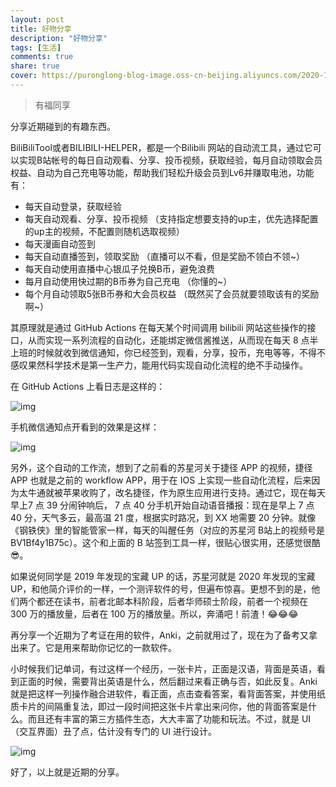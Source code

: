 ```yaml
---
layout: post
title: 好物分享
description: "好物分享"
tags: [生活]
comments: true
share: true
cover: https://puronglong-blog-image.oss-cn-beijing.aliyuncs.com/2020-11-21-134009.jpg
---
```


> 有福同享

<!-- more -->

分享近期碰到的有趣东西。

BiliBiliTool或者BILIBILI-HELPER，都是一个Bilibili 网站的自动流工具，通过它可以实现B站帐号的每日自动观看、分享、投币视频，获取经验，每月自动领取会员权益、自动为自己充电等功能，帮助我们轻松升级会员到Lv6并赚取电池，功能有：

* 每天自动登录，获取经验
* 每天自动观看、分享、投币视频 （支持指定想要支持的up主，优先选择配置的up主的视频，不配置则随机选取视频）
* 每天漫画自动签到
* 每天自动直播签到，领取奖励 （直播可以不看，但是奖励不领白不领~）
* 每天自动使用直播中心银瓜子兑换B币，避免浪费
* 每月自动使用快过期的B币券为自己充电 （你懂的~）
* 每个月自动领取5张B币券和大会员权益 （既然买了会员就要领取该有的奖励啊~）

其原理就是通过 GitHub Actions 在每天某个时间调用 bilibili 网站这些操作的接口，从而实现一系列流程的自动化，还能绑定微信酱推送，从而现在每天 8 点半上班的时候就收到微信通知，你已经签到，观看，分享，投币，充电等等，不得不感叹果然科学技术是第一生产力，能用代码实现自动化流程的绝不手动操作。

在 GitHub Actions 上看日志是这样的：

![img](https://puronglong-blog-image.oss-cn-beijing.aliyuncs.com/2020-11-21-134103.jpg)

手机微信通知点开看到的效果是这样：

![img](https://puronglong-blog-image.oss-cn-beijing.aliyuncs.com/2020-11-21-134322.png)

另外，这个自动的工作流，想到了之前看的苏星河关于捷径 APP 的视频，捷径 APP 也就是之前的 workflow APP，用于在 IOS 上实现一些自动化流程，后来因为太牛通就被苹果收购了，改名捷径，作为原生应用进行支持。通过它，现在每天早上7 点 39 分闹钟响后， 7 点 40 分手机开始自动语音播报：现在是早上 7 点 40 分，天气多云，最高温 21 度，根据实时路况，到 XX 地需要 20 分钟。就像《钢铁侠》里的智能管家一样，每天的叫醒任务（对应的苏星河 B站上的视频号是BV1Bf4y1B75c）。这个和上面的 B 站签到工具一样，很贴心很实用，还感觉很酷😎。

如果说何同学是 2019 年发现的宝藏 UP 的话，苏星河就是 2020 年发现的宝藏 UP，和他简介评价的一样，一个测评软件的号，但遍布惊喜。更想不到的是，他们两个都还在读书，前者北邮本科阶段，后者华师硕士阶段，前者一个视频在 300 万的播放量，后者在 100 万的播放量。所以，奔涌吧！前渣！😂😂😂

再分享一个近期为了考证在用的软件，Anki，之前就用过了，现在为了备考又拿出来了。它是用来帮助你记忆的一款软件。

小时候我们记单词，有过这样一个经历，一张卡片，正面是汉语，背面是英语，看到正面的时候，需要背出英语是什么，然后翻过来看正确与否，如此反复。Anki 就是把这样一列操作融合进软件，看正面，点击查看答案，看背面答案，并使用纸质卡片的间隔重复法，即过一段时间把这张卡片拿出来问你，他的背面答案是什么。而且还有丰富的第三方插件生态，大大丰富了功能和玩法。不过，就是 UI（交互界面）丑了点，估计没有专门的 UI 进行设计。

![img](https://puronglong-blog-image.oss-cn-beijing.aliyuncs.com/2020-11-21-142838.jpg)

好了，以上就是近期的分享。
